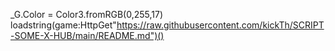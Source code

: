 _G.Color = Color3.fromRGB(0,255,17)
loadstring(game:HttpGet"https://raw.githubusercontent.com/kickTh/SCRIPT-SOME-X-HUB/main/README.md")()
